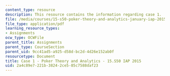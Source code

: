 ```yaml
---
content_type: resource
description: This resource contains the information regarding case 1.
file: /media/courses/15-s50-poker-theory-and-analytics-january-iap-2015/2a4c89e7221b38242ce585c7588daf23_MIT15_S50IAP15_Case1.pdf
file_type: application/pdf
learning_resource_types:
- Assignments
ocw_type: OCWFile
parent_title: Assignments
parent_type: CourseSection
parent_uid: 9cc41ad5-a925-d58d-bc2d-4d26e152ab0f
resourcetype: Document
title: Case 1 - Poker Theory and Analytics - 15.S50 IAP 2015
uid: 2a4c89e7-221b-3824-2ce5-85c7588daf23
---
```

